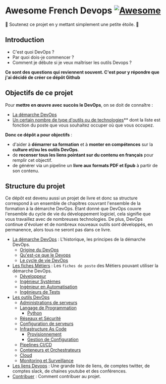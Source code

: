 # Awesome French Devops [![Awesome](https://cdn.rawgit.com/sindresorhus/awesome/d7305f38d29fed78fa85652e3a63e154dd8e8829/media/badge.svg)](https://github.com/sindresorhus/awesome)
🚩 Soutenez ce projet en y mettant simplement une petite étoile. 🌟

## Introduction

* C'est quoi DevOps ?
* Par quoi dois-je commencer ?
* Comment je débute si je veux maîtriser les outils Devops ?

**Ce sont des questions qui reviennent souvent. C'est pour y répondre que
j'ai décidé de créer ce dépôt Github**

## Objectifs de ce projet

Pour **mettre en œuvre avec succès le DevOps**, on se doit de connaître :

* [La démarche DevOps](devops/)
* [Un certain nombre de type d'outils ou de technologies](outils/)** dont la
  liste est fonction du poste que vous souhaitez occuper où que vous occupez.

**Donc ce dépôt a pour objectifs** :

* d'aider à **démarrer sa formation** et à **monter en compétences** sur la
  **culture et/ou les outils DevOps**.
* de **recenser tous les liens pointant sur du contenu en français** pour
  remplir cet objectif.
* de générer via un pipeline un **livre aux formats PDF et Epub** à partir de
  son contenu.

## Structure du projet

Ce dépôt est devenu aussi un projet de livre et donc sa structure correspond à
un ensemble de chapitres couvrant l'ensemble de la formation à la démarche
DevOps. Étant donné que DevOps couvre l'ensemble du cycle de vie du
développement logiciel, cela signifie que vous travaillez avec de nombreuses
technologies. De plus, DevOps continue d'évoluer et de nombreux nouveaux outils
sont développés, en permanence, alors tous ne seront pas dans ce livre.

* [La démarche DevOps](demarche-devops/) : L'historique, les principes de la démarche
  DevOps.
  * [Origine du DevOps](demarche-devops/origine.md)
  * [Qu'est-ce que le Devops](demarche-devops/devops.md)
  * [Le cycle de vie DevOps](demarche-devops/cycle-devops.md)
* [Les fiches Métiers](metiers/) : Les `fiches de poste` des Métiers pouvant
  utiliser la démarche DevOps.
  * [Développeur](metiers/developpeur/)
  * [Ingénieur Systèmes](metiers/systeme/)
  * [Ingénieur en Automatisation](metiers/automate/)
  * [Ingénieurs de Tests](metiers/tests/)
* [Les outils DevOps](outils/)
  * [Administrations de serveurs](outils/admin-serveurs/)
  * [Langage de Programmation](outils/langages-programmation/)
    * [Python](outils/langages-programmation/python/)
  * [Réseaux et Sécurité](outils/reseau-securite/)
  * [Configuration de serveurs](outils/configuration-serveurs/)
  * [Infrastructure As Code](outils/infra-as-code/)
    * [Provisionnement](outils/infra-as-code/provision/)
    * [Gestion de Configuration](outils/infra-as-code/gestion-configuration/)
  * [Pipelines CI/CD](outils/ci-cd/)
  * [Conteneurs et Orchestrateurs](outils/conteneur-orchestration/)
  * [Cloud](outils/cloud/)
  * [Monitoring et Surveillance](outils/surveillance/)
* [Les liens Devops](bookmarks/) : Une grande liste de liens, de comptes
  twitter, de comptes slack, de chaines youtube et des conférences.
* [Contribuer](contribute/) : Comment contribuer au projet.


